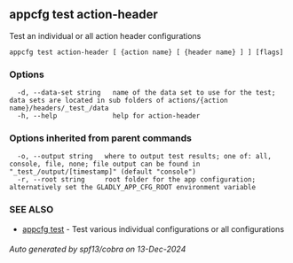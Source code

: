 ## appcfg test action-header

Test an individual or all action header configurations

```
appcfg test action-header [ {action name} [ {header name} ] ] [flags]
```

### Options

```
  -d, --data-set string   name of the data set to use for the test; data sets are located in sub folders of actions/{action name}/headers/_test_/data
  -h, --help              help for action-header
```

### Options inherited from parent commands

```
  -o, --output string   where to output test results; one of: all, console, file, none; file output can be found in "_test_/output/[timestamp]" (default "console")
  -r, --root string     root folder for the app configuration; alternatively set the GLADLY_APP_CFG_ROOT environment variable
```

### SEE ALSO

* [appcfg test](appcfg_test.md)	 - Test various individual configurations or all configurations

###### Auto generated by spf13/cobra on 13-Dec-2024
